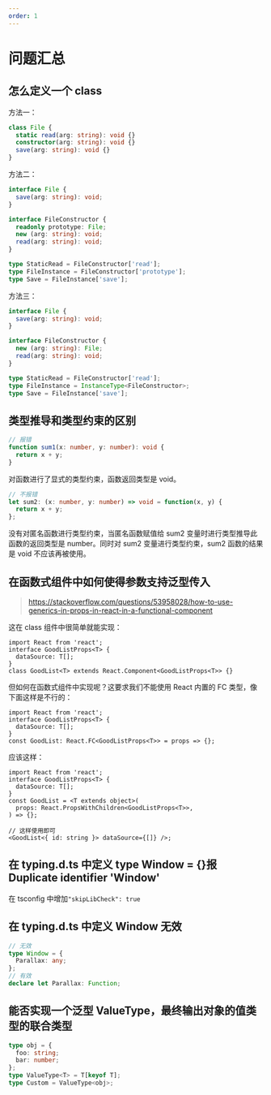 ```yaml
---
order: 1
---
```


# 问题汇总

## 怎么定义一个 class

方法一：

```ts
class File {
  static read(arg: string): void {}
  constructor(arg: string): void {}
  save(arg: string): void {}
}
```

方法二：

```ts
interface File {
  save(arg: string): void;
}

interface FileConstructor {
  readonly prototype: File;
  new (arg: string): void;
  read(arg: string): void;
}

type StaticRead = FileConstructor['read'];
type FileInstance = FileConstructor['prototype'];
type Save = FileInstance['save'];
```

方法三：

```ts
interface File {
  save(arg: string): void;
}

interface FileConstructor {
  new (arg: string): File;
  read(arg: string): void;
}

type StaticRead = FileConstructor['read'];
type FileInstance = InstanceType<FileConstructor>;
type Save = FileInstance['save'];
```

## 类型推导和类型约束的区别

```ts
// 报错
function sum1(x: number, y: number): void {
  return x + y;
}
```

对函数进行了显式的类型约束，函数返回类型是 void。

```ts
// 不报错
let sum2: (x: number, y: number) => void = function(x, y) {
  return x + y;
};
```

没有对匿名函数进行类型约束，当匿名函数赋值给 sum2 变量时进行类型推导此函数的返回类型是 number。同时对 sum2 变量进行类型约束，sum2 函数的结果是 void 不应该再被使用。

## 在函数式组件中如何使得参数支持泛型传入

> https://stackoverflow.com/questions/53958028/how-to-use-generics-in-props-in-react-in-a-functional-component

这在 class 组件中很简单就能实现：

```tsx | pure
import React from 'react';
interface GoodListProps<T> {
  dataSource: T[];
}
class GoodList<T> extends React.Component<GoodListProps<T>> {}
```

但如何在函数式组件中实现呢？这要求我们不能使用 React 内置的 FC 类型，像下面这样是不行的：

```tsx | pure
import React from 'react';
interface GoodListProps<T> {
  dataSource: T[];
}
const GoodList: React.FC<GoodListProps<T>> = props => {};
```

应该这样：

```tsx | pure
import React from 'react';
interface GoodListProps<T> {
  dataSource: T[];
}
const GoodList = <T extends object>(
  props: React.PropsWithChildren<GoodListProps<T>>,
) => {};

// 这样使用即可
<GoodList<{ id: string }> dataSource={[]} />;
```

## 在 typing.d.ts 中定义 type Window = {}报 Duplicate identifier 'Window'

在 tsconfig 中增加`"skipLibCheck": true`

## 在 typing.d.ts 中定义 Window 无效

```ts
// 无效
type Window = {
  Parallax: any;
};
// 有效
declare let Parallax: Function;
```

## 能否实现一个泛型 ValueType，最终输出对象的值类型的联合类型

```ts
type obj = {
  foo: string;
  bar: number;
};
type ValueType<T> = T[keyof T];
type Custom = ValueType<obj>;
```
